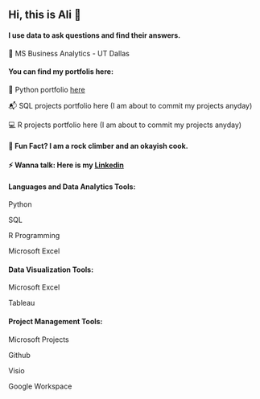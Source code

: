 ## Hi, this is Ali  👋

#### I use data to ask questions and find their answers.

💸 MS Business Analytics - UT Dallas

#### You can find my portfolis here:
🐍 Python portfolio [here](https://github.com/alibagheri7/Python)

📬 SQL projects portfolio here (I am about to commit my projects anyday)

💻 R projects portfolio here (I am about to commit my projects anyday)


#### 🚀 Fun Fact? I am a rock climber and an okayish cook.


#### ⚡ Wanna talk: Here is my [Linkedin](https://www.linkedin.com/in/ali-bagheri-tirtashi/)


#### Languages and Data Analytics Tools:

  Python
 
  SQL
 
  R Programming
 
  Microsoft Excel

#### Data Visualization Tools:

  Microsoft Excel
 
  Tableau

#### Project Management Tools:

  Microsoft Projects
 
  Github
 
  Visio
 
  Google Workspace

<!--
**alibagheri7/alibagheri7** is a ✨ _special_ ✨ repository because its `README.md` (this file) appears on your GitHub profile.

Here are some ideas to get you started:

- 🔭 I’m currently working on ...
- 🌱 I’m currently learning ...
- 👯 I’m looking to collaborate on ...
- 🤔 I’m looking for help with ...
- 💬 Ask me about ...
- 📫 How to reach me: ...
- 😄 Pronouns: ...
- ⚡ Fun fact: ...
-->
